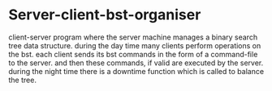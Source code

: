 # Server-client-bst-organiser
client-server program where the server machine manages a binary search tree data structure. during the day time many clients perform operations on the bst. each client sends its bst commands in the form of a command-file to the server. and then these commands, if valid are executed by the server.   during the night time there is a downtime function which is called to balance the tree.
